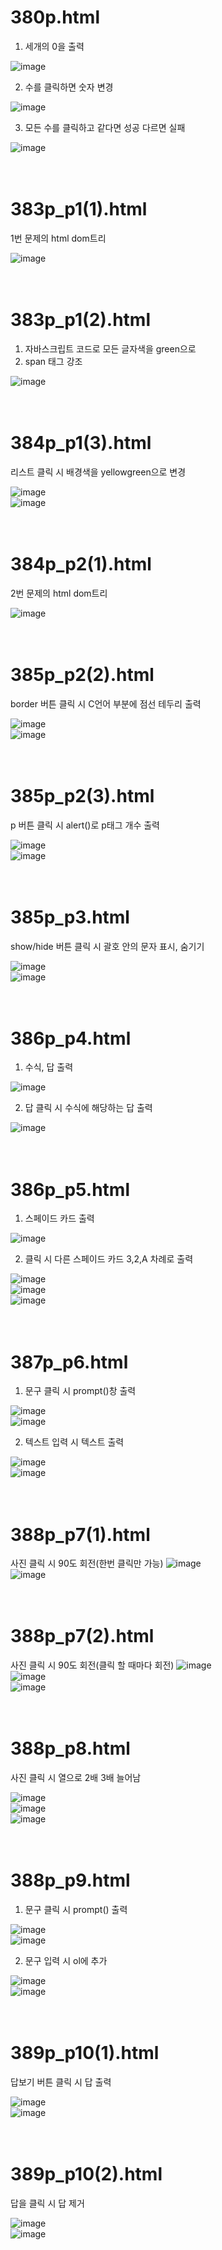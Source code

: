 # 380p.html
1. 세개의 0을 출력

![image](https://github.com/rudgh4493/WebProgramming/assets/70314961/41eb7457-5d5c-478c-957c-9e6824a39fff)
<br>

2. 수를 클릭하면 숫자 변경

![image](https://github.com/rudgh4493/WebProgramming/assets/70314961/d07690e4-5c51-447a-8a7a-a573970ecd4a)
<br>

3. 모든 수를 클릭하고 같다면 성공 다르면 실패
   
![image](https://github.com/rudgh4493/WebProgramming/assets/70314961/0a2de88f-612d-4783-9a5d-d111f8fa0b1f)
<br><br><br>


# 383p_p1(1).html

1번 문제의 html dom트리

![image](https://github.com/rudgh4493/WebProgramming/assets/70314961/3a7a9a98-e4b7-4109-9f53-7c9093ba4804)
<br><br><br>


# 383p_p1(2).html

1. 자바스크립트 코드로 모든 글자색을 green으로
2. span 태그 강조
   
![image](https://github.com/rudgh4493/WebProgramming/assets/70314961/f83afb5a-c00e-4547-a36c-d1466250e793)
<br><br><br>


# 384p_p1(3).html

리스트 클릭 시 배경색을 yellowgreen으로 변경

![image](https://github.com/rudgh4493/WebProgramming/assets/70314961/1d3e767b-fb92-42bf-8c1d-d04d65ed1c62)
<br>
![image](https://github.com/rudgh4493/WebProgramming/assets/70314961/8d982ce4-261c-4e40-a1b0-f9b661f59947)
<br><br><br>


# 384p_p2(1).html

2번 문제의 html dom트리

![image](https://github.com/rudgh4493/WebProgramming/assets/70314961/df9cde14-c82d-4fd6-a1c9-81d2ad8cea05)
<br><br><br>


# 385p_p2(2).html

border 버튼 클릭 시 C언어 부분에 점선 테두리 출력

![image](https://github.com/rudgh4493/WebProgramming/assets/70314961/2d078bfc-4bda-4e9a-a983-8ba9a4800a85)
<br>
![image](https://github.com/rudgh4493/WebProgramming/assets/70314961/a3470114-0744-473a-a29b-fb37efe1c623)
<br><br><br>


# 385p_p2(3).html

p 버튼 클릭 시 alert()로 p태그 개수 출력

![image](https://github.com/rudgh4493/WebProgramming/assets/70314961/2d078bfc-4bda-4e9a-a983-8ba9a4800a85)
<br>
![image](https://github.com/rudgh4493/WebProgramming/assets/70314961/6f23654d-7506-4536-95ac-3edfa6b7577f)
<br><br><br>


# 385p_p3.html

show/hide 버튼 클릭 시 괄호 안의 문자 표시, 숨기기

![image](https://github.com/rudgh4493/WebProgramming/assets/70314961/054d26fd-1ba4-43ce-8068-109cc75750b4)
<br>
![image](https://github.com/rudgh4493/WebProgramming/assets/70314961/59fd2489-f50e-4114-83fb-a3994709f802)
<br><br><br>


# 386p_p4.html

1. 수식, 답 출력

![image](https://github.com/rudgh4493/WebProgramming/assets/70314961/88ff507c-5ec6-47f9-802c-e5fc8edf75da)
<br>

2. 답 클릭 시 수식에 해당하는 답 출력
   
![image](https://github.com/rudgh4493/WebProgramming/assets/70314961/fb177ca8-0323-4cae-a12e-afa8766193ff)
<br><br><br>


# 386p_p5.html

1. 스페이드 카드 출력

![image](https://github.com/rudgh4493/WebProgramming/assets/70314961/eaf259e9-8a7c-44e0-8bc7-1e10f1323e47)
<br>

2. 클릭 시 다른 스페이드 카드 3,2,A 차례로 출력

![image](https://github.com/rudgh4493/WebProgramming/assets/70314961/b5eeac69-3d51-4e7c-9e66-0d320312941c)
<br>
![image](https://github.com/rudgh4493/WebProgramming/assets/70314961/6a913720-f519-4126-ab38-b8ba955b47b2)
<br>
![image](https://github.com/rudgh4493/WebProgramming/assets/70314961/4e742e9c-a37a-484f-806b-629d87bd3b88)
<br><br><br>


# 387p_p6.html

1. 문구 클릭 시 prompt()창 출력

![image](https://github.com/rudgh4493/WebProgramming/assets/70314961/781ac0d7-7bf3-4724-93b2-126aaad5978a)
<br>
![image](https://github.com/rudgh4493/WebProgramming/assets/70314961/45a6949f-4bd0-4fdc-b1e1-03348f709368)
<br>

2. 텍스트 입력 시 텍스트 출력

![image](https://github.com/rudgh4493/WebProgramming/assets/70314961/dc80f100-df83-47e3-89a0-2823db9895d0)
<br>
![image](https://github.com/rudgh4493/WebProgramming/assets/70314961/289b5d32-ca11-47a9-9a4d-d21f9450c709)
<br><br><br>


# 388p_p7(1).html

사진 클릭 시 90도 회전(한번 클릭만 가능)
![image](https://github.com/rudgh4493/WebProgramming/assets/70314961/0fca28c8-cb68-4f84-a601-b966dfd8f54c)
<br>
![image](https://github.com/rudgh4493/WebProgramming/assets/70314961/550c04a0-a71a-40c6-bc81-3f47cd49b091)
<br><br><br>


# 388p_p7(2).html

사진 클릭 시 90도 회전(클릭 할 때마다 회전)
![image](https://github.com/rudgh4493/WebProgramming/assets/70314961/0fca28c8-cb68-4f84-a601-b966dfd8f54c)
<br>
![image](https://github.com/rudgh4493/WebProgramming/assets/70314961/550c04a0-a71a-40c6-bc81-3f47cd49b091)
<br>
![image](https://github.com/rudgh4493/WebProgramming/assets/70314961/c43a7340-0155-43a4-b3a2-12bfee631c08)
<br><br><br>


# 388p_p8.html

사진 클릭 시 열으로 2배 3배 늘어남

![image](https://github.com/rudgh4493/WebProgramming/assets/70314961/a3a59b83-5b51-4f49-bb2e-e87262eaf2d8)
<br>
![image](https://github.com/rudgh4493/WebProgramming/assets/70314961/cba0f0ba-e211-484c-8af5-0c2fb3f158ca)
<br>
![image](https://github.com/rudgh4493/WebProgramming/assets/70314961/c5acf1df-128f-4aad-b6d8-80618c3d5127)
<br><br><br>


# 388p_p9.html

1. 문구 클릭 시 prompt() 출력
   
![image](https://github.com/rudgh4493/WebProgramming/assets/70314961/1783c1d2-1f84-46aa-a3c7-8a43c8120813)
<br>
![image](https://github.com/rudgh4493/WebProgramming/assets/70314961/1460a95e-9c9e-41ae-b122-683bbadfd331)
<br>

2. 문구 입력 시 ol에 추가
   
![image](https://github.com/rudgh4493/WebProgramming/assets/70314961/74ca83b3-f20a-492d-88d0-0f56978cf46f)
<br>
![image](https://github.com/rudgh4493/WebProgramming/assets/70314961/61ab7302-0bfb-4a76-8371-20e7aad0bdf7)
<br><br><br>


# 389p_p10(1).html

답보기 버튼 클릭 시 답 출력

![image](https://github.com/rudgh4493/WebProgramming/assets/70314961/4e8acaad-b8fe-4eb0-9e82-7020533504d8)
<br>
![image](https://github.com/rudgh4493/WebProgramming/assets/70314961/b2931077-e43c-429c-b04b-8e2e53d219c2)
<br><br><br>


# 389p_p10(2).html

답을 클릭 시 답 제거

![image](https://github.com/rudgh4493/WebProgramming/assets/70314961/4e8acaad-b8fe-4eb0-9e82-7020533504d8)
<br>
![image](https://github.com/rudgh4493/WebProgramming/assets/70314961/84533a53-4521-45e5-8c76-4af0a8bb32f9)
<br><br><br>

